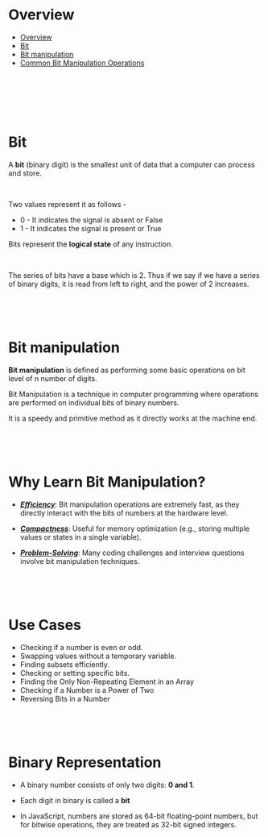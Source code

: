 # Overview

- [Overview](#overview)
- [Bit](#bit)
- [Bit manipulation](#bit-manipulation)
- [Common Bit Manipulation Operations](#common-bit-manipulation-operations)

&nbsp;

&nbsp;

&nbsp;

# Bit

A **bit** (binary digit) is the smallest unit of data that a computer can process and store.

&nbsp;

Two values represent it as follows -

- 0 - It indicates the signal is absent or False
- 1 - It indicates the signal is present or True

Bits represent the **logical state** of any instruction.

&nbsp;

The series of bits have a base which is 2. Thus if we say if we have a series of binary digits, it is read from left to right, and the power of 2 increases.

&nbsp;

&nbsp;

# Bit manipulation

**Bit manipulation** is defined as performing some basic operations on bit level of n number of digits.

Bit Manipulation is a technique in computer programming where operations are performed on individual bits of binary numbers.

It is a speedy and primitive method as it directly works at the machine end.

&nbsp;

&nbsp;

# Why Learn Bit Manipulation?

- ***<u>Efficiency</u>***: Bit manipulation operations are extremely fast, as they directly interact with the bits of numbers at the hardware level.

- ***<u>Compactness</u>***: Useful for memory optimization (e.g., storing multiple values or states in a single variable).

- ***<u>Problem-Solving</u>***: Many coding challenges and interview questions involve bit manipulation techniques.

&nbsp;

&nbsp;

# Use Cases

- Checking if a number is even or odd.
- Swapping values without a temporary variable.
- Finding subsets efficiently.
- Checking or setting specific bits.
- Finding the Only Non-Repeating Element in an Array
- Checking if a Number is a Power of Two
- Reversing Bits in a Number

&nbsp;

&nbsp;

# Binary Representation

- A binary number consists of only two digits: **0 and 1**.

- Each digit in binary is called a **bit**


- In JavaScript, numbers are stored as 64-bit floating-point numbers, but for bitwise operations, they are treated as 32-bit signed integers.

&nbsp;

&nbsp;

&nbsp;


